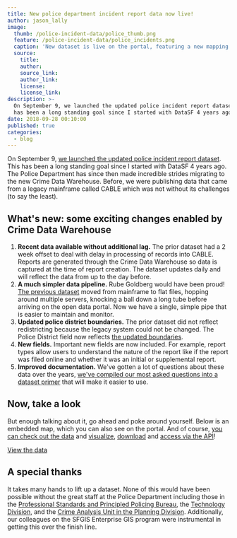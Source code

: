 ```yaml
---
title: New police department incident report data now live!
author: jason_lally
image:
  thumb: /police-incident-data/police_thumb.png
  feature: /police-incident-data/police_incidents.png
  caption: 'New dataset is live on the portal, featuring a new mapping visualization!'
  source:
    title:
    author:
    source_link:
    author_link:
    license:
    license_link:
description: >-
  On September 9, we launched the updated police incident report dataset. This
  has been a long standing goal since I started with DataSF 4 years ago.
date: 2018-09-28 00:10:00
published: true
categories:
  - blog
---
```


On September 9, [we launched the updated police incident report dataset](https://data.sfgov.org/Public-Safety/Police-Department-Incident-Reports-2018-to-Present/wg3w-h783). This has been a long standing goal since I started with DataSF 4 years ago. The Police Department has since then made incredible strides migrating to the new Crime Data Warehouse. Before, we were publishing data that came from a legacy mainframe called CABLE which was not without its challenges (to say the least).

## What's new: some exciting changes enabled by Crime Data Warehouse

1. **Recent data available without additional lag.** The prior dataset had a 2 week offset to deal with delay in processing of records into CABLE. Reports are generated through the Crime Data Warehouse so data is captured at the time of report creation. The dataset updates daily and will reflect the data from up to the day before.
2. **A much simpler data pipeline.** Rube Goldberg would have been proud! [The previous dataset](https://data.sfgov.org/Public-Safety/Police-Department-Incident-Reports-Historical-2003/tmnf-yvry#) moved from mainframe to flat files, hopping around multiple servers, knocking a ball down a long tube before arriving on the open data portal. Now we have a single, simple pipe that is easier to maintain and monitor.
3. **Updated police district boundaries.** The prior dataset did not reflect redistricting because the legacy system could not be changed. The Police District field now reflects [the updated boundaries](https://data.sfgov.org/Public-Safety/Current-Police-Districts/wkhw-cjsf).
4. **New fields.** Important new fields are now included. For example, report types allow users to understand the nature of the report like if the report was filed online and whether it was an initial or supplemental report.
5. **Improved documentation.** We've gotten a lot of questions about these data over the years, [we've compiled our most asked questions into a dataset primer](https://bit.ly/2x7Ta2P) that will make it easier to use.

## Now, take a look

But enough talking about it, go ahead and poke around yourself. Below is an embedded map, which you can also see on the portal. And of course, [you can check out the data](https://data.sfgov.org/Public-Safety/Police-Department-Incident-Reports-2018-to-Present/wg3w-h783) and [visualize](https://support.socrata.com/hc/en-us/articles/115000813847-Creating-a-Visualization-in-the-New-Visualization-Canvas), [download](https://support.socrata.com/hc/en-us/articles/202949658-Export-formats-for-downloading-data) and [access via the API](https://support.socrata.com/hc/en-us/articles/202949298-Where-do-I-find-the-API-Endpoint-)!

<script type="text/javascript" charset="UTF-8" data-socrata-domain="data.sfgov.org" src="https://data.sfgov.org/component/visualization/v1/socrata-visualizations-loader.js"></script>
<a class="socrata-visualization-embed" data-embed-version="1" data-height="600" data-vif="{&quot;configuration&quot;:{&quot;viewSourceDataLink&quot;:true,&quot;mapCenterAndZoom&quot;:{&quot;center&quot;:{&quot;lat&quot;:37.77382380105037,&quot;lng&quot;:-122.41985018403199},&quot;zoom&quot;:10.854424912846323},&quot;basemapOptions&quot;:{&quot;maxClusteringZoomLevel&quot;:12,&quot;searchBoundaryLowerRightLongitude&quot;:-122.34400563252592,&quot;searchBoundaryUpperLeftLongitude&quot;:-122.54361748543666,&quot;searchBoundaryUpperLeftLatitude&quot;:37.83826795856962,&quot;navigationControl&quot;:true,&quot;basemapStyle&quot;:&quot;https://a.tiles.mapbox.com/v3/socrata-apps.ibp0l899/{z}/{x}/{y}.png&quot;,&quot;geoCoderControl&quot;:true,&quot;geoLocateControl&quot;:true,&quot;searchBoundaryLowerRightLatitude&quot;:37.70052095944854,&quot;clusterRadius&quot;:30,&quot;maxClusterSize&quot;:30},&quot;mapPitchAndBearing&quot;:{&quot;bearing&quot;:0,&quot;pitch&quot;:0},&quot;datasetMetadata&quot;:false,&quot;panAndZoom&quot;:true,&quot;locateUser&quot;:false},&quot;series&quot;:[{&quot;unit&quot;:{&quot;other&quot;:&quot;Incident Records&quot;,&quot;one&quot;:&quot;Incident Record&quot;},&quot;visible&quot;:true,&quot;color&quot;:{&quot;primary&quot;:&quot;#eb6900&quot;},&quot;mapOptions&quot;:{&quot;mapFlyoutTitleColumnName&quot;:&quot;incident_description&quot;,&quot;mapType&quot;:&quot;pointMap&quot;,&quot;additionalFlyoutColumns&quot;:[&quot;incident_datetime&quot;,&quot;report_datetime&quot;,&quot;incident_category&quot;,&quot;incident_number&quot;,&quot;cad_number&quot;,&quot;resolution&quot;,&quot;intersection&quot;]},&quot;showLegend&quot;:true,&quot;type&quot;:&quot;map&quot;,&quot;dataSource&quot;:{&quot;measure&quot;:{&quot;aggregationFunction&quot;:&quot;count&quot;},&quot;domain&quot;:&quot;data.sfgov.org&quot;,&quot;name&quot;:&quot;Police Department Incident Reports: 2018 to Present&quot;,&quot;filters&quot;:[{&quot;function&quot;:&quot;noop&quot;,&quot;columnName&quot;:&quot;incident_datetime&quot;,&quot;isHidden&quot;:false,&quot;arguments&quot;:null},{&quot;function&quot;:&quot;noop&quot;,&quot;columnName&quot;:&quot;police_district&quot;,&quot;isHidden&quot;:false,&quot;arguments&quot;:null},{&quot;function&quot;:&quot;noop&quot;,&quot;columnName&quot;:&quot;supervisor_district&quot;,&quot;isHidden&quot;:false,&quot;arguments&quot;:null},{&quot;function&quot;:&quot;noop&quot;,&quot;columnName&quot;:&quot;analysis_neighborhood&quot;,&quot;isHidden&quot;:false,&quot;arguments&quot;:null},{&quot;function&quot;:&quot;noop&quot;,&quot;columnName&quot;:&quot;incident_category&quot;,&quot;isHidden&quot;:false,&quot;arguments&quot;:null}],&quot;source&quot;:&quot;Police Department Incident Reports: 2018 to Present&quot;,&quot;type&quot;:&quot;socrata.soql&quot;,&quot;datasetUid&quot;:&quot;nwbb-fxkq&quot;,&quot;dimension&quot;:{&quot;columnName&quot;:&quot;point&quot;,&quot;aggregationFunction&quot;:null}},&quot;primary&quot;:true,&quot;label&quot;:null}],&quot;origin&quot;:{&quot;type&quot;:&quot;visualization_canvas&quot;,&quot;url&quot;:&quot;https://data.sfgov.org/d/jq29-s5wp&quot;},&quot;format&quot;:{&quot;type&quot;:&quot;visualization_interchange_format&quot;,&quot;version&quot;:3},&quot;description&quot;:&quot;This dataset includes police incident reports filed by officers and by individuals through self-service online reporting for non-emergency cases. Reports included are those for incidents that occurred starting January 1, 2018 onward and have been approved by a supervising officer. Please see https://bit.ly/2x7Ta2P for additional documentation.\n\nDisclaimer: The San Francisco Police Department does not guarantee the accuracy, completeness, timeliness or correct sequencing of the information as the data is subject to change as modifications and updates are completed.&quot;,&quot;id&quot;:&quot;19b506c6-4f38-467b-9e7a-18b7e1fef5f7&quot;,&quot;title&quot;:&quot;Map of Police Department Incident Reports: 2018 to Present&quot;,&quot;currentMapLayerIndex&quot;:0}" data-width="100%" href="https://data.sfgov.org/Public-Safety/Police-Department-Incident-Reports-2018-to-Present/nwbb-fxkq?referrer=embed" rel="external" target="_blank">View the data</a>

## A special thanks

It takes many hands to lift up a dataset. None of this would have been possible without the great staff at the Police Department including those in the [Professional Standards and Principled Policing Bureau](https://sanfranciscopolice.org/professional-standards-and-principled-policing-bureau), the [Technology Division](http://sanfranciscopolice.org/administration#technology), and the [Crime Analysis Unit in the Planning Division](http://sanfranciscopolice.org/administration#planning). Additionally, our colleagues on the SFGIS Enterprise GIS program were instrumental in getting this over the finish line.